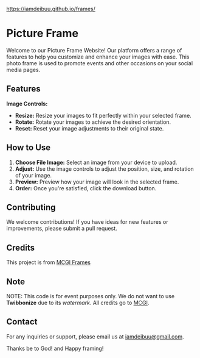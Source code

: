 https://iamdeibuu.github.io/frames/

# Picture Frame

Welcome to our Picture Frame Website! Our platform offers a range of features to help you customize and enhance your images with ease.
This photo frame is used to promote events and other occasions on your social media pages.


## Features

**Image Controls:**
 - **Resize:** Resize your images to fit perfectly within your selected frame.
 - **Rotate:** Rotate your images to achieve the desired orientation.
 - **Reset:** Reset your image adjustments to their original state.

## How to Use

1. **Choose File Image:** Select an image from your device to upload.
2. **Adjust:** Use the image controls to adjust the position, size, and rotation of your image.
4. **Preview:** Preview how your image will look in the selected frame.
5. **Order:** Once you're satisfied, click the download button.

## Contributing

We welcome contributions! If you have ideas for new features or improvements, please submit a pull request.

## Credits

This project is from <a href="https://mcgi.org/frames/">MCGI Frames</a>

## Note
NOTE: This code is for event purposes only. We do not want to use **Twibbonize** due to its _watermark_. All credits go to <a href="https://mcgi.org/">MCGI</a>.


## Contact

For any inquiries or support, please email us at [iamdeibuu@gmail.com](mailto:iamdeibuu@gmail.com).

Thanks be to God! and Happy framing!
